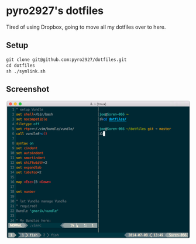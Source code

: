 # pyro2927's dotfiles

Tired of using Dropbox, going to move all my dotfiles over to here.

## Setup

    git clone git@github.com:pyro2927/dotfiles.git
    cd dotfiles
    sh ./symlink.sh

## Screenshot

![](./terminal.png)
